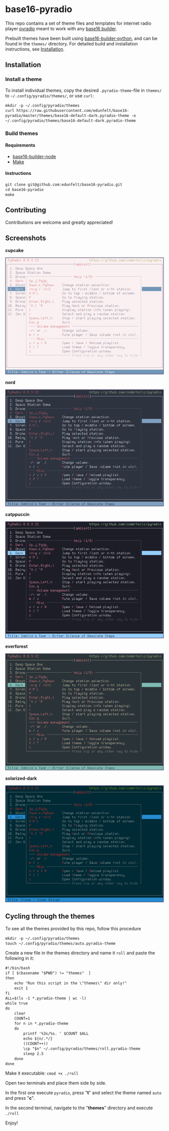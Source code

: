 # base16-pyradio
This repo contains a set of theme files and templates for internet radio player [pyradio](https://github.com/coderholic/pyradio) meant to work with any [base16 builder](https://github.com/base16-project/base16).

Prebuilt themes have been built using [base16-builder-python](https://github.com/InspectorMustache/base16-builder-python), and can be found in the `themes/` directory. For detailed build and installation instructions, see [Installation](#installation).

## Installation
### Install a theme
To install individual themes, copy the desired `.pyradio-theme`-file in `themes/` to `~/.config/pyradio/themes/`, or use `curl`:

```
mkdir -p ~/.config/pyradio/themes
curl https://raw.githubusercontent.com/edunfelt/base16-pyradio/master/themes/base16-default-dark.pyradio-theme -o ~/.config/pyradio/themes/base16-default-dark.pyradio-theme
```

### Build themes
#### Requirements
- [base16-builder-node](https://github.com/base16-project/base16-builder-node)
- [Make](https://www.gnu.org/software/make/)

#### Instructions
```
git clone git@github.com:edunfelt/base16-pyradio.git
cd base16-pyradio
make
```

## Contributing
Contributions are welcome and greatly appreciated!

## Screenshots
**cupcake**

![cupcake](assets/cupcake.png)

**nord**

![nord](assets/nord.png)

**catppuccin**

![catppuccin](assets/catppuccin.png)

**everforest**

![everforest](assets/everforest.png)

**solarized-dark**

![solarized-dark](assets/solarized.png)


## Cycling through the themes

To see all the themes provided by this repo, follow this procedure

```
mkdir -p ~/.config/pyradio/themes
touch ~/.config/pyradio/themes/auto.pyradio-theme
```

Create a new file in the themes directory and name it `roll` and paste the following in it:

```
#!/bin/bash
if [ $(basename "$PWD") != "themes"  ]
then
    echo "Run this script in the \"themes\" dir only!"
    exit 1
fi
ALL=$(ls -1 *.pyradio-theme | wc -l)
while true
do
    clear
    COUNT=1
    for n in *.pyradio-theme
    do
        printf '%3s/%s. ' $COUNT $ALL
        echo ${n/.*/}
        ((COUNT++))
        \cp "$n" ~/.config/pyradio/themes/roll.pyradio-theme
        sleep 2.5
    done
done
```

Make it executable: `cmod +x ./roll`

Open two terminals and place them side by side.

In the first one execute `pyradio`, press "**t**" and select the theme named `auto` and press "**c**".

In the second terminal, navigate to the "**themes**" directory and execute `./roll`

Enjoy!
